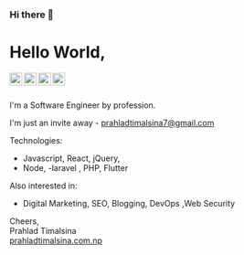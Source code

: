 ### Hi there 👋

<!--
**prahladtimalsina** is a ✨ _special_ ✨ repository because its `README.md` (this file) appears on your GitHub profile.

Here are some ideas to get you started:

- 🔭 I’m currently working on ...
- 🌱 I’m currently learning ...
- 👯 I’m looking to collaborate on ...
- 🤔 I’m looking for help with ...
- 💬 Ask me about ...
- 📫 How to reach me: ...
- 😄 Pronouns: ...
- ⚡ Fun fact: ...
-->

# Hello World,


<a href="https://linkedin.com/in/prahladtimalsina">
  <img align="left" alt="Prahlad Timalsina - LinkedIn" width="22px" src="https://cdn.jsdelivr.net/npm/simple-icons@v3/icons/linkedin.svg"/>
</a>
<a href="https://instagram.com/__prahlad_timalsina__">
  <img align="left" alt="Prahlad Timalsina - Instagram" width="22px" src="https://cdn.jsdelivr.net/npm/simple-icons@v3/icons/instagram.svg"/>
</a>
<a href="https://twitter.com/officialprahlad/">
  <img align="left" alt="Prahlad Timalsina - Twitter" width="22px" src="https://cdn.jsdelivr.net/npm/simple-icons@v3/icons/twitter.svg"/>
</a>
<a href="https://facebook.com/OfficialPrahladTimalsina">
  <img align="left" alt="Prahlad Timalsina - Facebook" width="22px" src="https://cdn.jsdelivr.net/npm/simple-icons@v3/icons/facebook.svg"/>
</a>
<br />
<br />

I'm a Software Engineer by profession.

I'm just an invite away - prahladtimalsina7@gmail.com

Technologies:
- Javascript, React, jQuery,
- Node,
-laravel , PHP, Flutter

Also interested in:
- Digital Marketing, SEO, Blogging, DevOps ,Web Security  

Cheers,  
Prahlad Timalsina  
[prahladtimalsina.com.np](https://prahladtimalsina.com.np/)
